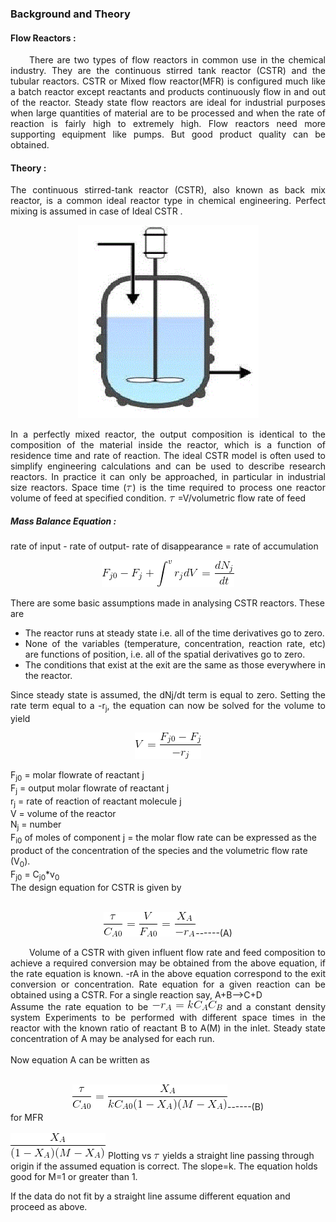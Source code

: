### Background and Theory

####	Flow Reactors :
<p style="text-indent: 30px; text-align: justify;">
 There are two types of flow reactors in common use in the
	chemical industry. They are the continuous stirred tank reactor (CSTR) and
	the tubular reactors. CSTR or Mixed flow reactor(MFR) is configured much
	like a batch reactor except reactants and products continuously flow in and
	out of the reactor. Steady state flow reactors are ideal for industrial
	purposes when large quantities of material are to be processed and when
	the rate of reaction is fairly high to extremely high. Flow reactors need more
	supporting equipment like pumps. But good product quality can be
	obtained.
</p>

#### Theory :
<p style=" text-align: justify;">
The continuous stirred-tank reactor (CSTR), also known as
back mix reactor, is a common ideal reactor type in chemical engineering.
Perfect mixing is assumed in case of Ideal CSTR .</p>
	<center><img  src= "images/rksm1.gif" style="width:289px;height:309px"></center>

<p style=" text-align: justify;">In a perfectly mixed reactor, the output composition is identical to the
	composition of the material inside the reactor, which is a function of
	residence time and rate of reaction. The ideal CSTR model is often used to
	simplify engineering calculations and can be used to describe research
	reactors. In practice it can only be approached, in particular in industrial
	size reactors.
	Space time (<img src="images/CodeCogsEqn146.gif" style="width:10px;height:8px;">) is the time required to process one reactor volume of feed at
	specified condition.
	<img src="images/CodeCogsEqn146.gif" style="width:10px;height:8px;"> =V/volumetric flow rate of feed
</p>

##### Mass Balance Equation :
<p style=" text-align: justify;">
rate of input - rate of output- rate of disappearance = rate of accumulation
	<center><img src="images/CodeCogsEqn107.gif" style="width:212px;height:43px;"></center>

There are some basic assumptions made in analysing CSTR reactors.
These are

<ul style="text-align: justify;">
<li>The reactor runs at steady state i.e. all of the time derivatives go to zero.</li>
<li>None of the variables (temperature, concentration, reaction rate, etc) are
functions of position, i.e. all of the spatial derivatives go to zero.</li>
<li>The conditions that exist at the exit are the same as those everywhere in
the reactor.</li>
</ul>

<p style="text-align: justify;">Since steady state is assumed, the dNj/dt term is equal to zero. Setting the rate term equal to a -r<sub>j</sub>, the equation can now be solved for the volume to
yield</p>
<center><img src="images/CodeCogsEqn117.gif" style="width:106px;height:42px;"></center>

F<sub>j0</sub> = molar flowrate of reactant j</br>
F<sub>j</sub> = output molar flowrate of reactant j</br>
r<sub>j</sub> = rate of reaction of reactant molecule j</br>
V = volume of the reactor</br>
N<sub>j</sub> = number</br>
F<sub>i0</sub>
of moles of component j = the molar flow rate can be expressed as the product of the
concentration of the species and the volumetric flow rate (V<sub>0</sub>).</br>
F<sub>j0</sub> = C<sub>j0</sub>*v<sub>0</sub></br>
The design equation for CSTR is given by</br></br>
<center><img src="images/CodeCogsEqn118.gif" style="width:147px;height:39px;">------(A)</center></p>

<p style="text-indent: 30px; text-align: justify;">
Volume of a CSTR with given influent flow rate and feed composition
to achieve a required conversion may be obtained from the above
equation, if the rate equation is known. -rA in the above equation
correspond to the exit conversion or concentration.
Rate equation for a given reaction can be obtained using a CSTR.
For a single reaction say, A+B-->C+D</br>
Assume the rate equation to be <img src="images/CodeCogsEqn134.gif" style="width:112px;height:16px;"> and a constant density system
Experiments to be performed with different space times in the reactor with
the known ratio of reactant B to A(M) in the inlet. Steady state
concentration of A may be analysed for each run.</br></br>
Now equation A can be written as</br></br>
<center><img src="images/CodeCogsEqn119.gif" style="width:248px;height:41px;">------(B)</center>
for MFR </br> </br>
<img src="images/CodeCogsEqn120.gif" style="width:152px;height:41px;"> Plotting
vs <img src="images/CodeCogsEqn146.gif" style="width:10px;height:8px;"> yields a straight line passing through origin if
the assumed equation is correct. The slope=k. The equation holds good for
M=1 or greater than 1.</br>

If the data do not fit by a straight line assume different equation and
proceed as above.
</p>
